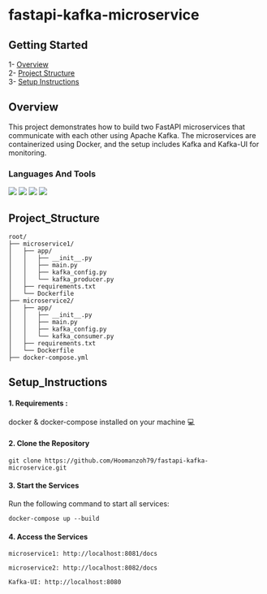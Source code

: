 # fastapi-kafka-microservice
## Getting Started
1- [Overview](#Overview)\
2- [Project Structure](#Project_Structure)\
3- [Setup Instructions](#Setup_Instructions) 

## Overview

This project demonstrates how to build two FastAPI microservices that communicate with each other using Apache Kafka. The microservices are containerized using Docker, and the setup includes Kafka and Kafka-UI for monitoring.

### Languages And Tools
	
<div>
	<img src="https://skillicons.dev/icons?i=python"/>
	<img src="https://skillicons.dev/icons?i=fastapi"/>
	<img src="https://skillicons.dev/icons?i=docker"/>
 <img src="https://skillicons.dev/icons?i=kafka"/>
</div>

## Project_Structure

```
root/
├── microservice1/
│   ├── app/
│   │   ├── __init__.py
│   │   ├── main.py
│   │   ├── kafka_config.py
│   │   └── kafka_producer.py
│   ├── requirements.txt
│   └── Dockerfile
├── microservice2/
│   ├── app/
│   │   ├── __init__.py
│   │   ├── main.py
│   │   ├── kafka_config.py
│   │   └── kafka_consumer.py
│   ├── requirements.txt
│   └── Dockerfile
├── docker-compose.yml
```

## Setup_Instructions

#### 1. Requirements : 
docker & docker-compose installed on your machine 💻

#### 2. Clone the Repository
```
git clone https://github.com/Hoomanzoh79/fastapi-kafka-microservice.git
```
#### 3. Start the Services 
Run the following command to start all services:
```
docker-compose up --build
```
#### 4. Access the Services 
```microservice1: http://localhost:8081/docs```

```microservice2: http://localhost:8082/docs```

```Kafka-UI: http://localhost:8080```
